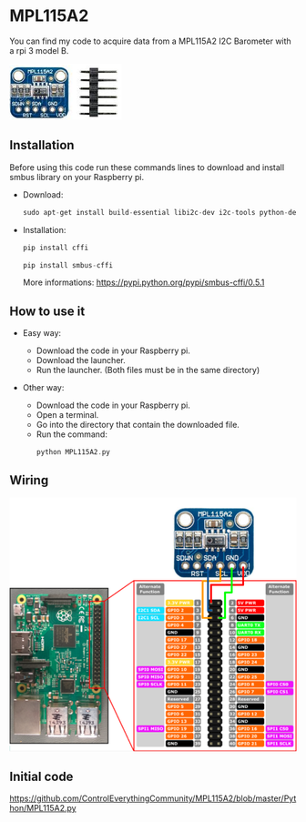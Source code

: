 # MPL115A2
You can find my code to acquire data from a MPL115A2 I2C Barometer with a rpi 3 model B.

![MPL115A2](MPL115A2.png)

## Installation
Before using this code run these commands lines to download and install smbus library on your Raspberry pi.
- Download: 
  ```cpp 
  sudo apt-get install build-essential libi2c-dev i2c-tools python-dev libffi-dev
  ```
- Installation: 
  ```cpp
  pip install cffi
  ```
  ```cpp
  pip install smbus-cffi
  ```
  More informations: 
  https://pypi.python.org/pypi/smbus-cffi/0.5.1

## How to use it
- Easy way: 
  - Download the code in your Raspberry pi.
  - Download the launcher.
  - Run the launcher. (Both files must be in the same directory)

- Other way:
  - Download the code in your Raspberry pi.
  - Open a terminal.
  - Go into the directory that contain the downloaded file.
  - Run the command: 
    ```cpp 
    python MPL115A2.py
    ```
    
## Wiring
  ![Wiring](Wiring.png)
  
## Initial code
https://github.com/ControlEverythingCommunity/MPL115A2/blob/master/Python/MPL115A2.py
